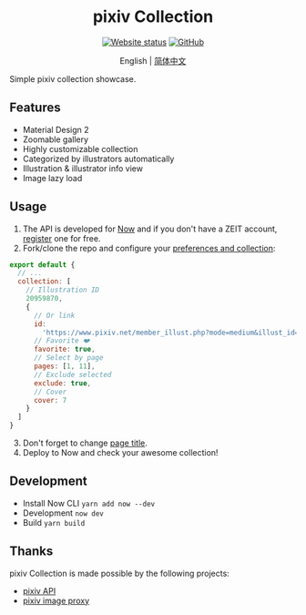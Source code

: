 <h1 align="center">pixiv Collection</h1>

<div align="center">

[![Website status](https://img.shields.io/website/https/pixiv.now.sh.svg?style=for-the-badge)](https://pixiv.now.sh/)
[![GitHub](https://img.shields.io/github/license/kidonng/pixiv-collection.svg?style=for-the-badge)](LICENSE)

English | [简体中文](README-zh-CN.md)

</div>

Simple pixiv collection showcase.

## Features

- Material Design 2
- Zoomable gallery
- Highly customizable collection
- Categorized by illustrators automatically
- Illustration & illustrator info view
- Image lazy load

## Usage

1. The API is developed for [Now](https://zeit.co/now) and if you don't have a ZEIT account, [register](https://zeit.co/signup) one for free.
2. Fork/clone the repo and configure your [preferences and collection](src/config.js):

  ```js
  export default {
    // ...
    collection: [
      // Illustration ID
      20959870,
      {
        // Or link
        id:
          'https://www.pixiv.net/member_illust.php?mode=medium&illust_id=20959870',
        // Favorite ❤️
        favorite: true,
        // Select by page
        pages: [1, 11],
        // Exclude selected
        exclude: true,
        // Cover
        cover: 7
      }
    ]
  }
  ```

3. Don't forget to change [page title](public/index.html#L5).
4. Deploy to Now and check your awesome collection!

## Development

- Install Now CLI `yarn add now --dev`
- Development `now dev`
- Build `yarn build`

## Thanks

pixiv Collection is made possible by the following projects:

- [pixiv API](https://api.imjad.cn/pixiv_v2.md)
- [pixiv image proxy](https://pixiv.cat/reverseproxy.html)
